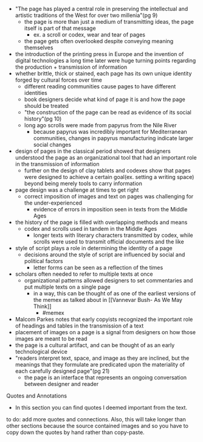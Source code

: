 - "The page has played a central role in preserving the intellectual and artistic traditions of the West for over two millenia"(pg 9)
	- the page is more than just a medium of transmitting ideas, the page itself is part of that message
		- ex. a scroll or codex, wear and tear of pages
	- the page gets often overlooked despite conveying meaning themselves
- the introduction of the printing press in Europe and the invention of digital technologies a long time later were huge turning points regarding the production + transmission of information
- whether brittle, thick or stained, each page has its own unique identity forged by cultural forces over time
	- different reading communities cause pages to have different identities
	- book designers decide what kind of page it is and how the page should be treated
	- "the construction of the page can be read as evidence of its social history"(pg 10)
	- long ago scrolls were made from papyrus from the Nile River
		- because papyrus was incredibly important for Mediterranean communities, changes in papyrus manufacturing indicate larger social changes
- design of pages in the classical period showed that designers understood the page as an organizational tool that had an important role in the transmission of information
	- further on the design of clay tablets and codexes show that pages were designed to achieve a certain goal(ex. setting a writing space) beyond being merely tools to carry information
- page design was a challenge at times to get right
	- correct imposition of images and text on pages was challenging for the under-experienced
		- evidence of errors in imposition seen in texts from the Middle Ages
- the history of the page is filled with overlapping methods and means
	- codex and scrolls used in tandem in the Middle Ages
		- longer texts with literary characters transmitted by codex, while scrolls were used to transmit official documents and the like
- style of script plays a role in determining the identity of a page
	- decisions around the style of script are influenced by social and political factors
		- letter forms can be seen as a reflection of the times
- scholars often needed to refer to multiple texts at once
	- organizational patterns allowed designers to set commentaries and put multiple texts on a single page
		- in a way, this can be thought of as one of the earliest versions of the memex as talked about in [[Vannevar Bush- As We May Think]]
			- #memex
- Malcom Parkes notes that early copyists recognized the important role of headings and tables in the transmission of a text
- placement of images on a page is a signal from designers on how those images are meant to be read
- the page is a cultural artifact, and can be thought of as an early technological device
- "readers interpret text, space, and image as they are inclined, but the meanings that they formulate are predicated upon the materiality of each carefully designed page"(pg 21)
	- the page is an interface that represents an ongoing conversation between designer and reader



Quotes and Annotations
- In this section you can find quotes I deemed important from the text.

to do: add more quotes and connections. Also, this will take longer than other sections because the source contained images and so you have to copy down the quotes by hand rather than copy-paste.
